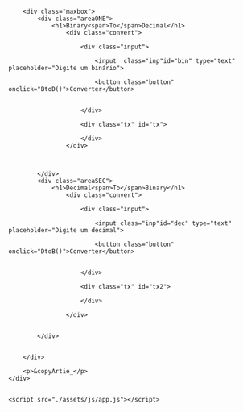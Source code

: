 <!DOCTYPE html>
<html lang="en">
<head>
    <meta charset="UTF-8">
    <meta name="viewport" content="width=device-width, initial-scale=1.0">
    <link rel="stylesheet" href="./assets/css/style.css">
    <title>BinaryToDecimal</title>
</head>
<body>
    <div class="container">
        
        <div class="maxbox">
            <div class="areaONE">
                <h1>Binary<span>To</span>Decimal</h1>
                    <div class="convert">
                        
                        <div class="input">
                        
                            <input  class="inp"id="bin" type="text" placeholder="Digite um binário">
                            
                            <button class="button" onclick="BtoD()">Converter</button>
                            
                            
                        </div>    
        
                        <div class="tx" id="tx">

                        </div>
                    </div>    



            </div>
            <div class="areaSEC">
                <h1>Decimal<span>To</span>Binary</h1>
                    <div class="convert">
                        
                        <div class="input">
                        
                            <input class="inp"id="dec" type="text" placeholder="Digite um decimal">
                            
                            <button class="button" onclick="DtoB()">Converter</button>
                            
                            
                        </div>    
        
                        <div class="tx" id="tx2">

                        </div>
                        
                    </div>

                
            </div>

        
        </div>
        
        <p>&copyArtie_</p>  
    </div> 
      
             
    <script src="./assets/js/app.js"></script>
</body>
  
</html>
